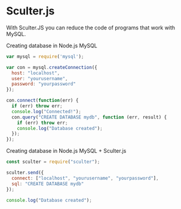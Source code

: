 # Sculter.js
With Sculter.JS you can reduce the code of programs that work with MySQL.

Creating database in Node.js MySQL
```js
var mysql = require('mysql');

var con = mysql.createConnection({
  host: "localhost",
  user: "yourusername",
  password: "yourpassword"
});

con.connect(function(err) {
  if (err) throw err;
  console.log("Connected!");
  con.query("CREATE DATABASE mydb", function (err, result) {
    if (err) throw err;
    console.log("Database created");
  });
});
```
Creating database in Node.js MySQL + Sculter.js
```js
const sculter = require("sculter");

sculter.send({
  connect: ["localhost", "yourusername", "yourpassword"],
  sql: "CREATE DATABASE mydb"
});

console.log("Database created");
```
